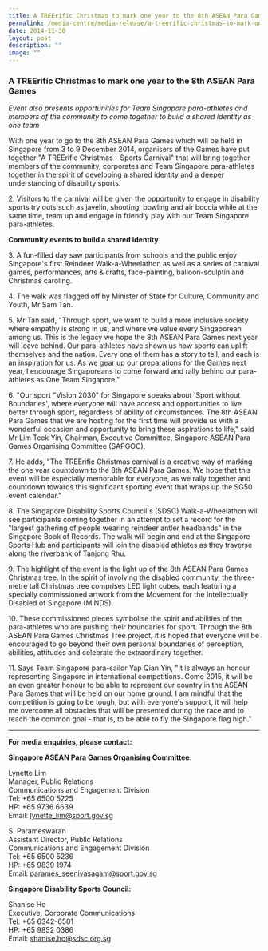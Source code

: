 ```yaml
---
title: A TREErific Christmas to mark one year to the 8th ASEAN Para Games
permalink: /media-centre/media-release/a-treerific-christmas-to-mark-one-year-to-the-8th-asean-para-games/
date: 2014-11-30
layout: post
description: ""
image: ""
---
```

### **A TREErific Christmas to mark one year to the 8th ASEAN Para Games**

_Event also presents opportunities for Team Singapore para-athletes and members of the community to come together to build a shared identity as one team_

With one year to go to the 8th ASEAN Para Games which will be held in Singapore from 3 to 9 December 2014, organisers of the Games have put together "A TREErific Christmas - Sports Carnival" that will bring together members of the community, corporates and Team Singapore para-athletes together in the spirit of developing a shared identity and a deeper understanding of disability sports.

2\. Visitors to the carnival will be given the opportunity to engage in disability sports try outs such as javelin, shooting, bowling and air boccia while at the same time, team up and engage in friendly play with our Team Singapore para-athletes.

**Community events to build a shared identity**

3\. A fun-filled day saw participants from schools and the public enjoy Singapore's first Reindeer Walk-a-Wheelathon as well as a series of carnival games, performances, arts & crafts, face-painting, balloon-sculptin and Christmas caroling.

4\. The walk was flagged off by Minister of State for Culture, Community and Youth, Mr Sam Tan.

5\. Mr Tan said, "Through sport, we want to build a more inclusive society where empathy is strong in us, and where we value every Singaporean among us. This is the legacy we hope the 8th ASEAN Para Games next year will leave behind. Our para-athletes have shown us how sports can uplift themselves and the nation. Every one of them has a story to tell, and each is an inspiration for us. As we gear up our preparations for the Games next year, I encourage Singaporeans to come forward and rally behind our para-athletes as One Team Singapore."

6\. "Our sport "Vision 2030" for Singapore speaks about 'Sport without Boundaries', where everyone will have access and opportunities to live better through sport, regardless of ability of circumstances. The 8th ASEAN Para Games that we are hosting for the first time will provide us with a wonderful occasion and opportunity to bring these aspirations to life," said Mr Lim Teck Yin, Chairman, Executive Committee, Singapore ASEAN Para Games Organising Committee (SAPGOC).

7\. He adds, "The TREErific Christmas carnival is a creative way of marking the one year countdown to the 8th ASEAN Para Games. We hope that this event will be especially memorable for everyone, as we rally together and countdown towards this significant sporting event that wraps up the SG50 event calendar."

8\. The Singapore Disability Sports Council's (SDSC) Walk-a-Wheelathon will see participants coming together in an attempt to set a record for the "largest gathering of people wearing reindeer antler headbands" in the Singapore Book of Records. The walk will begin and end at the Singapore Sports Hub and participants will join the disabled athletes as they traverse along the riverbank of Tanjong Rhu.

9\. The highlight of the event is the light up of the 8th ASEAN Para Games Christmas tree. In the spirit of involving the disabled community, the three-metre tall Christmas tree comprises LED light cubes, each featuring a specially commissioned artwork from the Movement for the Intellectually Disabled of Singapore (MINDS).

10\. These commissioned pieces symbolise the spirit and abilities of the para-athletes who are pushing their boundaries for sport. Through the 8th ASEAN Para Games Christmas Tree project, it is hoped that everyone will be encouraged to go beyond their own personal boundaries of perception, abilities, attitudes and celebrate the extraordinary together.

11\. Says Team Singapore para-sailor Yap Qian Yin, "It is always an honour representing Singapore in international competitions. Come 2015, it will be an even greater honour to be able to represent our country in the ASEAN Para Games that will be held on our home ground. I am mindful that the competition is going to be tough, but with everyone's support, it will help me overcome all obstacles that will be presented during the race and to reach the common goal - that is, to be able to fly the Singapore flag high."

---

**For media enquiries, please contact:**
<br>

**Singapore ASEAN Para Games Organising Committee:**

Lynette Lim<br>
Manager, Public Relations<br>
Communications and Engagement Division<br>
Tel: +65 6500 5225<br>
HP: +65 9736 6639<br>
Email: [lynette\_lim@sport.gov.sg](mailto:lynette_lim@sport.gov.sg)

S. Parameswaran<br>
Assistant Director, Public Relations<br>
Communications and Engagement Division<br>
Tel: +65 6500 5236<br>
HP: +65 9839 1974<br>
Email: [parames\_seenivasagam@sport.gov.sg](mailto:parames_seenivasagam@sport.gov.sg)

**Singapore Disability Sports Council:**

Shanise Ho<br>
Executive, Corporate Communications<br>
Tel: +65 6342-6501<br>
HP: +65 9852 0386<br>
Email: [shanise.ho@sdsc.org.sg](mailto:shanise.ho@sdsc.org.sg)